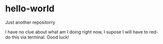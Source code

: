 # hello-world

Just another repositorry

I have no clue about what am I doing right now, I supose I will have to red-do this via terminal. Good luck!